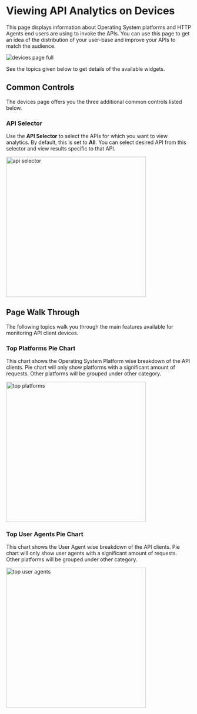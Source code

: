 # Viewing API Analytics on Devices

This page displays information about Operating System platforms and HTTP Agents end users are using to invoke the APIs. You can use
 this page to get an idea of the distribution of your user-base and improve your APIs to match the audience.

![devices page full]({{base_path}}/assets/img/analytics/devices/devices-page-full.png)

See the topics given below to get details of the available widgets.

## Common Controls

The devices page offers you the three additional common controls listed below.

### API Selector
Use the **API Selector** to select the APIs for which you want to view analytics. By default, this is set to **All**. You can select desired API from this selector and view results specific to that API.

<img src="{{base_path}}/assets/img/analytics/devices/api-selector.png" title="api selector" width="380"/>

## Page Walk Through
The following topics walk you through the main features available for monitoring API client devices.

### Top Platforms Pie Chart
This chart shows the Operating System Platform wise breakdown of the API clients. Pie chart will only show platforms with a significant amount of requests. Other platforms will be grouped under other category.

<img src="{{base_path}}/assets/img/analytics/devices/top-platforms.png" title="top platforms" width="380"/>

### Top User Agents Pie Chart
This chart shows the User Agent wise breakdown of the API clients. Pie chart will only show user agents with a significant amount of requests. Other platforms will be grouped under other category.

<img src="{{base_path}}/assets/img/analytics/devices/top-user-agents.png" title="top user agents" width="380"/>